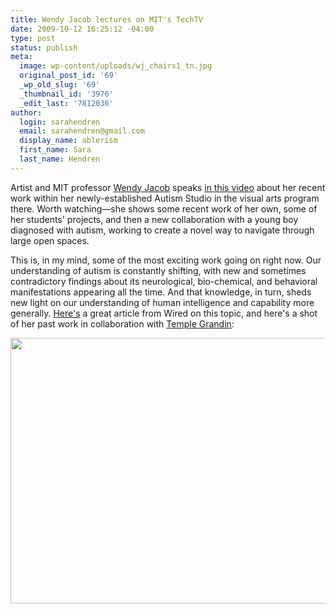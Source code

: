 ```yaml
---
title: Wendy Jacob lectures on MIT's TechTV
date: 2009-10-12 16:25:12 -04:00
type: post
status: publish
meta:
  image: wp-content/uploads/wj_chairs1_tn.jpg
  original_post_id: '69'
  _wp_old_slug: '69'
  _thumbnail_id: '3976'
  _edit_last: '7812036'
author:
  login: sarahendren
  email: sarahendren@gmail.com
  display_name: ablerism
  first_name: Sara
  last_name: Hendren
---
```


<p>Artist and MIT professor <a href="http://visualarts.mit.edu/workandresearch/workfaculty/work_jacob.html">Wendy Jacob</a> speaks <a href="https://techtv.mit.edu/videos/3016-wendy-jacob-autism-studio">in this video</a> about her recent work within her newly-established Autism Studio in the visual arts program there. Worth watching—she shows some recent work of her own, some of her students' projects, and then a new collaboration with a young boy diagnosed with autism, working to create a novel way to navigate through large open spaces.</p>
<p>This is, in my mind, some of the most exciting work going on right now. Our understanding of autism is constantly shifting, with new and sometimes contradictory findings about its neurological, bio-chemical, and behavioral manifestations appearing all the time. And that knowledge, in turn, sheds new light on our understanding of human intelligence and capability more generally. <a href="http://www.wired.com/medtech/health/magazine/16-03/ff_autism">Here's</a> a great article from Wired on this topic, and here's a shot of her past work in collaboration with <a href="http://www.templegrandin.com/templehome.html">Temple Grandin</a>:</p>
<p><a href="http://ablersite.files.wordpress.com/2009/10/wj_chairs1.jpg"><img class="alignnone size-full wp-image-3976" title="wj_chairs1" src="{{ site.baseurl }}/uploads/wj_chairs1.jpg" alt="" width="640" height="425" /></a></p>
